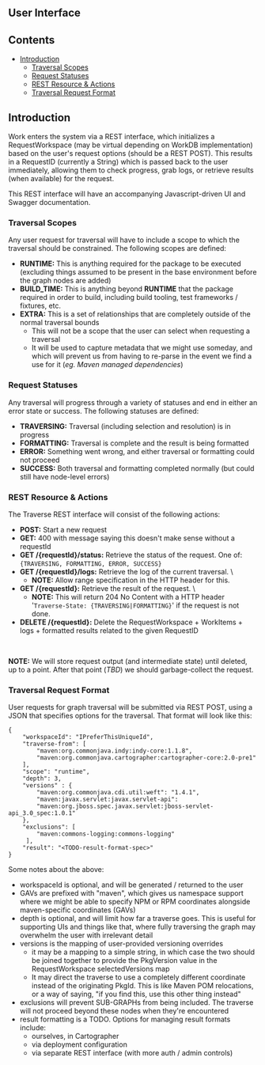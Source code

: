 User Interface
--------------

## Contents

<!-- toc -->

- [Introduction](#introduction)
  * [Traversal Scopes](#traversal-scopes)
  * [Request Statuses](#request-statuses)
  * [REST Resource & Actions](#rest-resource--actions)
  * [Traversal Request Format](#traversal-request-format)

<!-- tocstop -->

## Introduction

Work enters the system via a REST interface, which initializes a
RequestWorkspace (may be virtual depending on WorkDB implementation)
based on the user's request options (should be a REST POST). This
results in a RequestID (currently a String) which is passed back to the
user immediately, allowing them to check progress, grab logs, or
retrieve results (when available) for the request.

This REST interface will have an accompanying Javascript-driven UI and
Swagger documentation.

### Traversal Scopes

Any user request for traversal will have to include a scope to which the
traversal should be constrained. The following scopes are defined:

-   **RUNTIME:** This is anything required for the package to be
    executed (excluding things assumed to be present in the base
    environment before the graph nodes are added)
-   **BUILD_TIME:** This is anything beyond **RUNTIME** that the
    package required in order to build, including build tooling, test
    frameworks / fixtures, etc.
-   **EXTRA:** This is a set of relationships that are completely
    outside of the normal traversal bounds
    -   This will not be a scope that the user can select when
        requesting a traversal
    -   It will be used to capture metadata that we might use someday,
        and which will prevent us from having to re-parse in the event
        we find a use for it (*eg. Maven managed dependencies*)

### Request Statuses

Any traversal will progress through a variety of statuses and end in
either an error state or success. The following statuses are defined:

-   **TRAVERSING:** Traversal (including selection and resolution) is in
    progress
-   **FORMATTING:** Traversal is complete and the result is being
    formatted
-   **ERROR:** Something went wrong, and either traversal or formatting
    could not proceed
-   **SUCCESS:** Both traversal and formatting completed normally (but
    could still have node-level errors)

### REST Resource & Actions

The Traverse REST interface will consist of the following actions:

-   **POST:** Start a new request
-   **GET:** 400 with message saying this doesn't make sense without a
    requestId
-   **GET /{requestId}/status:** Retrieve the status of the request. One
    of: `{TRAVERSING, FORMATTING, ERROR, SUCCESS}`
-   **GET /{requestId}/logs:** Retrieve the log of the current
    traversal. \
    -   **NOTE:** Allow range specification in the HTTP header for this.
-   **GET /{requestId}:** Retrieve the result of the request. \
    -   **NOTE:** This will return 204 No Content with a HTTP header
        '`Traverse-State: {TRAVERSING|FORMATTING}`' if the request is
        not done.
-   **DELETE /{requestId}:** Delete the RequestWorkspace + WorkItems +
    logs + formatted results related to the given RequestID

 

**NOTE:** We will store request output (and intermediate state) until
deleted, up to a point. After that point (*TBD*) we should
garbage-collect the request.

### Traversal Request Format

User requests for graph traversal will be submitted via REST POST, using
a JSON that specifies options for the traversal. That format will look
like this:

```
{
    "workspaceId": "IPreferThisUniqueId",
    "traverse-from": [
        "maven:org.commonjava.indy:indy-core:1.1.8",
        "maven:org.commonjava.cartographer:cartographer-core:2.0-pre1"
    ],
    "scope": "runtime",
    "depth": 3,
    "versions" : {
        "maven:org.commonjava.cdi.util:weft": "1.4.1",
        "maven:javax.servlet:javax.servlet-api":
        "maven:org.jboss.spec.javax.servlet:jboss-servlet-api_3.0_spec:1.0.1"
    },
    "exclusions": [
        "maven:commons-logging:commons-logging"
     ],
    "result": "<TODO-result-format-spec>"
} 
```

Some notes about the above:

-   workspaceId is optional, and will be generated / returned to the
    user
-   GAVs are prefixed with "maven", which gives us namespace support
    where we might be able to specify NPM or RPM coordinates alongside
    maven-specific coordinates (GAVs)
-   depth is optional, and will limit how far a traverse goes. This is
    useful for supporting UIs and things like that, where fully
    traversing the graph may overwhelm the user with irrelevant detail
-   versions is the mapping of user-provided versioning overrides
    -   it may be a mapping to a simple string, in which case the two
        should be joined together to provide the PkgVersion value in the
        RequestWorkspace selectedVersions map
    -   It may direct the traverse to use a completely different
        coordinate instead of the originating PkgId. This is like Maven
        POM relocations, or a way of saying, "if you find this, use this
        other thing instead"
-   exclusions will prevent SUB-GRAPHs from being included. The traverse
    will not proceed beyond these nodes when they're encountered
-   result formatting is a TODO. Options for managing result formats
    include:
    -   ourselves, in Cartographer
    -   via deployment configuration
    -   via separate REST interface (with more auth / admin controls)
